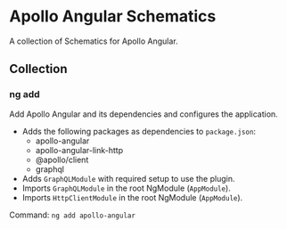 # Apollo Angular Schematics

A collection of Schematics for Apollo Angular.

## Collection

### ng add

Add Apollo Angular and its dependencies and configures the application.

- Adds the following packages as dependencies to `package.json`:
  - apollo-angular
  - apollo-angular-link-http
  - @apollo/client
  - graphql
- Adds `GraphQLModule` with required setup to use the plugin.
- Imports `GraphQLModule` in the root NgModule (`AppModule`).
- Imports `HttpClientModule` in the root NgModule (`AppModule`).

Command: `ng add apollo-angular`
